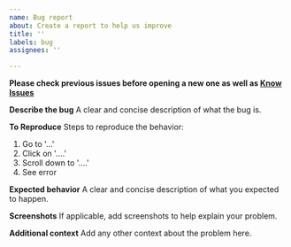 ```yaml
---
name: Bug report
about: Create a report to help us improve
title: ''
labels: bug
assignees: ''

---
```


**Please check previous issues before opening a new one as well as [Know Issues](https://github.com/Vedza/NitroSniperGo#known-issues)**

**Describe the bug**
A clear and concise description of what the bug is.

**To Reproduce**
Steps to reproduce the behavior:
1. Go to '...'
2. Click on '....'
3. Scroll down to '....'
4. See error

**Expected behavior**
A clear and concise description of what you expected to happen.

**Screenshots**
If applicable, add screenshots to help explain your problem.

**Additional context**
Add any other context about the problem here.
